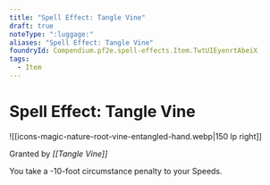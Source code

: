 ```yaml
---
title: "Spell Effect: Tangle Vine"
draft: true
noteType: ":luggage:"
aliases: "Spell Effect: Tangle Vine"
foundryId: Compendium.pf2e.spell-effects.Item.TwtUIEyenrtAbeiX
tags:
  - Item
---
```


# Spell Effect: Tangle Vine
![[icons-magic-nature-root-vine-entangled-hand.webp|150 lp right]]

Granted by _[[Tangle Vine]]_

You take a -10-foot circumstance penalty to your Speeds.
